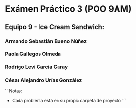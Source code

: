 # Exámen Práctico 3 (POO 9AM)
## Equipo 9 - Ice Cream Sandwich:
### Armando Sebastián Bueno Núñez
### Paola Gallegos Olmeda
### Rodrigo Levi García Garay
### César Alejandro Urías González

´´
Notas:
* Cada problema está en su propia carpeta de proyecto
´´´
